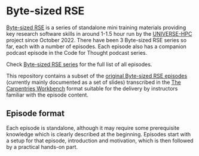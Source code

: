 # Byte-sized RSE

[Byte-sized RSE](https://www.universe-hpc.ac.uk/events/byte-sized-rse/) is a series of standalone mini training materials providing key research software skills in around 1-1.5 hour run by the [UNIVERSE-HPC](https://www.universe-hpc.ac.uk/) project since October 2022. There have been 3 Byte-sized RSE series so far, each with a number of episodes. Each episode also has a companion podcast episode in the Code for Thought podcast series.

Check [Byte-sized RSE series](https://www.universe-hpc.ac.uk/events/byte-sized-rse/) for the full list of all episodes.

This repository contains a subset of the [original Byte-sized RSE episodes](https://www.universe-hpc.ac.uk/events/byte-sized-rse/) (currently mainly documented as a set of slides) transcribed in the [The Carpentries Workbench][workbench] format suitable for the delivery by instructors familiar with the episode content. 

## Episode format

Each episode is standalone, although it may require some prerequisite knowledge which is clearly described at the beginning. Episodes start with a setup for that episode, introduction and motivation, which is then followed by a practical hands-on part.


[workbench]: https://carpentries.github.io/sandpaper-docs/
